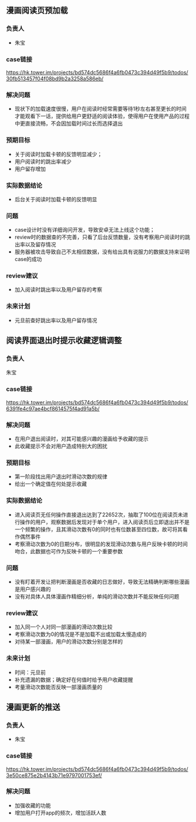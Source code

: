## 漫画阅读页预加载
### 负责人
- 朱宝
### case链接
https://hk.tower.im/projects/bd574dc5686f4a6fb0473c394d49f5b9/todos/30fb513457f04f08bd9b2a3258a586eb/
### 解决问题
- 现状下的加载速度很慢，用户在阅读时经常需要等待1秒左右甚至更长的时间才能观看下一话，提供给用户更舒适的阅读体验，使得用户在使用产品的过程中更直接流畅，不会因加载时间过长而选择退出
### 预期目标
- 关于阅读时加载卡顿的反馈明显减少；
- 用户阅读时的跳出率减少
- 用户留存增加
### 实际数据结论
- 后台关于阅读时加载卡顿的反馈明显
### 问题
- case设计时没有详细询问开发，导致安卓无法上线这个功能；
- review时的数据查的不完善，只看了后台反馈数量，没有考察用户阅读时的跳出率以及留存情况
- 服务器被攻击导致自己不太相信数据，没有给出具有说服力的数据支持来证明case的成功
### review建议
- 加入阅读时跳出率以及用户留存的考察
### 未来计划
- 元旦前查好跳出率以及用户留存情况
## 阅读界面退出时提示收藏逻辑调整
### 负责人
朱宝
### case链接
https://hk.tower.im/projects/bd574dc5686f4a6fb0473c394d49f5b9/todos/6391fe4c97ae4bcf8614575f4ad91a5b/
### 解决问题
- 在用户退出阅读时，对其可能感兴趣的漫画给予收藏的提示
- 此收藏提示不会对用户造成特别大的困扰
### 预期目标
- 第一阶段找出用户退出时滑动次数的规律
- 给出一个确定值在何处提示收藏
### 实际数据结论
- 进入阅读页无任何操作直接退出达到了22652次，抽取了100位在阅读页未进行操作的用户，观察数据后发现对于单个用户，进入阅读页后立即退出并不是一个频繁的操作，且其滑动次数有0的同时也有位数甚至四位数，故可将其看作偶然事件
- 考察滑动次数为0的日期分布，很明显的发现滑动次数与用户反映卡顿的时间吻合，此数据也可作为反映卡顿的一个重要参数
### 问题
- 没有盯着开发让把判断漫画是否收藏的日志做好，导致无法精确判断哪些漫画是用户感兴趣的
- 没有对具体人具体漫画作精细分析，单纯的滑动次数并不能反映任何问题
### review建议
- 加入同一个人对同一部漫画的滑动次数比较
- 考察滑动次数为0的情况是不是加载不出或加载太慢造成的
- 对待某一部漫画，用户的滑动次数分别是怎样的
### 未来计划
- 时间：元旦前
- 补充遗漏的数据；确定好在何值时给予用户收藏提醒
- 考量滑动次数能否反映一部漫画质量的
## 漫画更新的推送
### 负责人
- 朱宝
### case链接
https://hk.tower.im/projects/bd574dc5686f4a6fb0473c394d49f5b9/todos/3e50ce875e2b4143b71e9797001753ef/
### 解决问题
- 加强收藏的功能
- 增加用户打开app的频次，增加活跃人数
###
